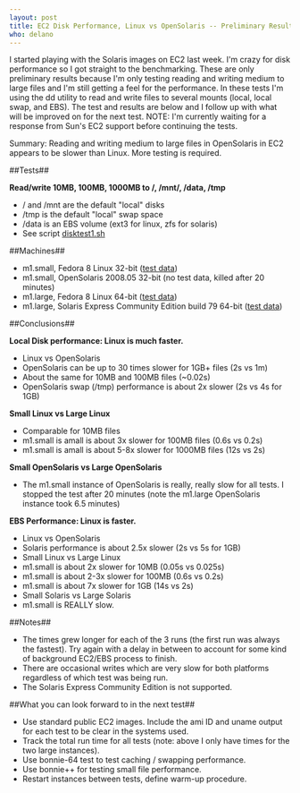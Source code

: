 ```yaml
---
layout: post
title: EC2 Disk Performance, Linux vs OpenSolaris -- Preliminary Results
who: delano
---
```


I started playing with the Solaris images on EC2 last week. I'm crazy for disk performance so I got straight to the benchmarking. These are only preliminary results because I'm only testing reading and writing medium to large files and I'm still getting a feel for the performance. In these tests I'm using the dd utility to read and write files to several mounts (local, local swap, and EBS). The test and results are below and I follow up with what will be improved on for the next test. NOTE: I'm currently waiting for a response from Sun's EC2 support before continuing the tests. 

Summary: Reading and writing medium to large files in OpenSolaris in EC2 appears to be slower than Linux. More testing is required. 

##Tests##

**Read/write 10MB, 100MB, 1000MB to /, /mnt/, /data, /tmp**
* / and /mnt are the default "local" disks
* /tmp is the default "local" swap space 
* /data is an EBS volume (ext3 for linux, zfs for solaris)
* See script [disktest1.sh](http://solutious.com/benchmarks/disktest1-sept.17.2008/disktest1.sh.txt)

##Machines##
* m1.small, Fedora 8 Linux 32-bit ([test data](http://solutious.com/benchmarks/disktest1-sept.17.2008/disktest1-linux-small.log))
* m1.small, OpenSolaris 2008.05 32-bit (no test data, killed after 20 minutes)
* m1.large, Fedora 8 Linux 64-bit ([test data](http://solutious.com/benchmarks/disktest1-sept.17.2008/disktest1-linux-large.log))
* m1.large, Solaris Express Community Edition build 79 64-bit ([test data](http://solutious.com/benchmarks/disktest1-sept.17.2008/disktest1-solaris-large.log))
  
##Conclusions##

**Local Disk performance: Linux is much faster.**
* Linux vs OpenSolaris
* OpenSolaris can be up to 30 times slower for 1GB+ files (2s vs 1m)
* About the same for 10MB and 100MB files (~0.02s)
* OpenSolaris swap (/tmp) performance is about 2x slower (2s vs 4s for 1GB)

**Small Linux vs Large Linux**
* Comparable for 10MB files
* m1.small is amall is about 3x slower for 100MB files (0.6s vs 0.2s) 
* m1.small is amall is about 5-8x slower for 1000MB files (12s vs 2s)

**Small OpenSolaris vs Large OpenSolaris**

* The m1.small instance of OpenSolaris is really, really slow for all tests. I stopped the test after 20 minutes (note the m1.large OpenSolaris instance took 6.5 minutes)

**EBS Performance: Linux is faster.**

* Linux vs OpenSolaris
* Solaris performance is about 2.5x slower (2s vs 5s for 1GB)
* Small Linux vs Large Linux
* m1.small is about 2x slower for 10MB (0.05s vs 0.025s)
* m1.small is about 2-3x slower for 100MB (0.6s vs 0.2s)
* m1.small is about 7x slower for 1GB (14s vs 2s)
* Small Solaris vs Large Solaris
* m1.small is REALLY slow. 
  
##Notes##

* The times grew longer for each of the 3 runs (the first run was always the fastest). Try again with a delay in between to account for some kind of background EC2/EBS process to finish.
* There are occasional writes which are very slow for both platforms regardless of which test was being run. 
* The Solaris Express Community Edition is not supported. 

##What you can look forward to in the next test##

* Use standard public EC2 images. Include the ami ID and uname output for each test to be clear in the systems used. 
* Track the total run time for all tests (note: above I only have times for the two large instances).
* Use bonnie-64 test to test caching / swapping performance.
* Use bonnie++ for testing small file performance.
* Restart instances between tests, define warm-up procedure. 

